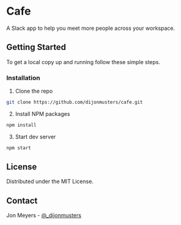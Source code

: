 # Cafe

A Slack app to help you meet more people across your workspace.

## Getting Started

To get a local copy up and running follow these simple steps.

### Installation

1. Clone the repo

```sh
git clone https://github.com/dijonmusters/cafe.git
```

2. Install NPM packages

```sh
npm install
```

3. Start dev server

```sh
npm start
```

## License

Distributed under the MIT License.

## Contact

Jon Meyers - [@\_dijonmusters](https://twitter.com/_dijonmusters)

